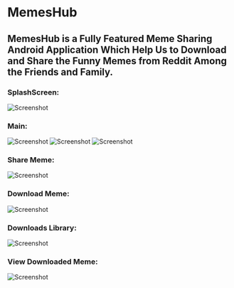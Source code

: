 # MemesHub

<h2>MemesHub is a Fully Featured Meme Sharing Android Application Which Help Us to
Download and Share the Funny Memes from Reddit Among the Friends and Family.</h2>

<h3>SplashScreen: </h3>

![Screenshot](/screenshots/splash_screen.png)

<h3>Main: </h3>

![Screenshot](/screenshots/main.jpg)
![Screenshot](/screenshots/meme_1.jpg)
![Screenshot](/screenshots/meme_2.jpg)

<h3>Share Meme: </h3>

![Screenshot](/screenshots/share_meme.jpg)

<h3>Download Meme: </h3>

![Screenshot](/screenshots/download_meme.jpg)

<h3>Downloads Library: </h3>

![Screenshot](/screenshots/download_library.jpg)

<h3>View Downloaded Meme: </h3>

![Screenshot](/screenshots/view_downloaded_meme.jpg)
